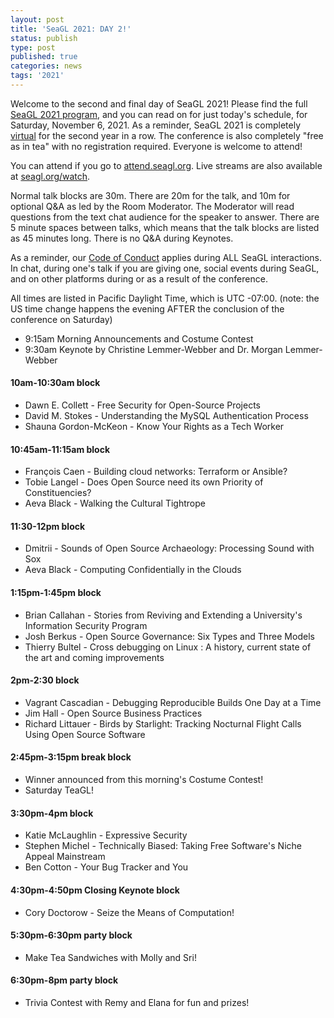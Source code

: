 ```yaml
---
layout: post
title: 'SeaGL 2021: DAY 2!'
status: publish
type: post
published: true
categories: news
tags: '2021'
---
```

Welcome to the second and final day of SeaGL 2021!  Please find the full [SeaGL 2021 program](https://seagl.org/news/2021/10/15/schedule.html), and you can read on for just today's schedule, for Saturday, November 6, 2021.  As a reminder, SeaGL 2021 is completely [virtual](https://seagl.org/news/2021/06/08/format-2021.html) for the second year in a row.  The conference is also completely "free as in tea" with no registration required.  Everyone is welcome to attend!

You can attend if you go to [attend.seagl.org](https://attend.seagl.org).  Live streams are also available at [seagl.org/watch](https://seagl.org/watch).

Normal talk blocks are 30m.  There are 20m for the talk, and 10m for optional Q&A as led by the Room Moderator.  The Moderator will read questions from the text chat audience for the speaker to answer.  There are 5 minute spaces between talks, which means that the talk blocks are listed as 45 minutes long.  There is no Q&A during Keynotes.

As a reminder, our [Code of Conduct](https://seagl.org/code_of_conduct.html) applies during ALL SeaGL interactions.  In chat, during one's talk if you are giving one, social events during SeaGL, and on other platforms during or as a result of the conference.

All times are listed in Pacific Daylight Time, which is UTC -07:00.  (note: the US time change happens the evening AFTER the conclusion of the conference on Saturday)

* 9:15am Morning Announcements and Costume Contest
* 9:30am Keynote by Christine Lemmer-Webber and Dr. Morgan Lemmer-Webber

#### 10am-10:30am block
* Dawn E. Collett - Free Security for Open-Source Projects
* David M. Stokes - Understanding the MySQL Authentication Process
* Shauna Gordon-McKeon - Know Your Rights as a Tech Worker

#### 10:45am-11:15am block
* François Caen - Building cloud networks: Terraform or Ansible?
* Tobie Langel - Does Open Source need its own Priority of Constituencies?
* Aeva Black - Walking the Cultural Tightrope

#### 11:30-12pm block
* Dmitrii - Sounds of Open Source Archaeology: Processing Sound with Sox
* Aeva Black - Computing Confidentially in the Clouds

#### 1:15pm-1:45pm block
* Brian Callahan - Stories from Reviving and Extending a University's Information Security Program
* Josh Berkus - Open Source Governance: Six Types and Three Models
* Thierry Bultel - Cross debugging on Linux : A history, current state of the art and coming improvements

#### 2pm-2:30 block
* Vagrant Cascadian - Debugging Reproducible Builds One Day at a Time
* Jim Hall - Open Source Business Practices
* Richard Littauer - Birds by Starlight: Tracking Nocturnal Flight Calls Using Open Source Software

#### 2:45pm-3:15pm break block
* Winner announced from this morning's Costume Contest!
* Saturday TeaGL!

#### 3:30pm-4pm block
* Katie McLaughlin - Expressive Security
* Stephen Michel - Technically Biased: Taking Free Software's Niche Appeal Mainstream
* Ben Cotton - Your Bug Tracker and You

#### 4:30pm-4:50pm Closing Keynote block
* Cory Doctorow - Seize the Means of Computation!

#### 5:30pm-6:30pm party block
* Make Tea Sandwiches with Molly and Sri!

#### 6:30pm-8pm party block
* Trivia Contest with Remy and Elana for fun and prizes!
